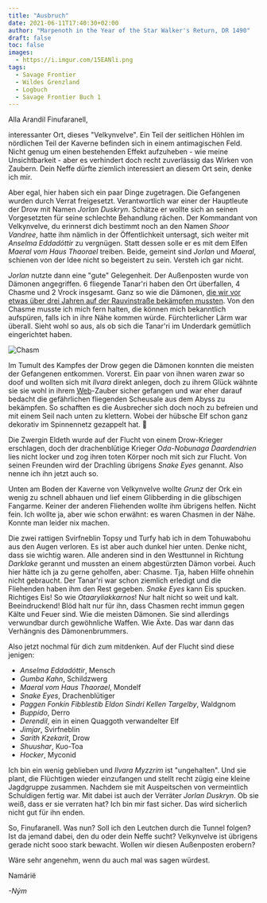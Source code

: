 ```yaml
---
title: "Ausbruch"
date: 2021-06-11T17:40:30+02:00
author: "Marpenoth in the Year of the Star Walker's Return, DR 1490"
draft: false
toc: false
images:
  - https://i.imgur.com/15EANli.png
tags: 
  - Savage Frontier
  - Wildes Grenzland
  - Logbuch
  - Savage Frontier Buch 1
---
```


Alla Arandil Finufaranell,

interessanter Ort, dieses "Velkynvelve". Ein Teil der seitlichen Höhlen im nördlichen Teil der Kaverne befinden sich in einem antimagischen Feld. Nicht genug um einen bestehenden Effekt aufzuheben - wie meine Unsichtbarkeit - aber es verhindert doch recht zuverlässig das Wirken von Zaubern. Dein Neffe dürfte ziemlich interessiert an diesem Ort sein, denke ich mir.

Aber egal, hier haben sich ein paar Dinge zugetragen. Die Gefangenen wurden durch Verrat freigesetzt. Verantwortlich war einer der Hauptleute der Drow mit Namen _Jorlan Duskryn_. Schätze er wollte sich an seinen Vorgesetzten für seine schlechte Behandlung rächen. Der Kommandant von Velkynvelve, du erinnerst dich bestimmt noch an den Namen _Shoor Vandree_, hatte ihm nämlich in der Öffentlichkeit untersagt, sich weiter mit _Anselma Eddadóttir_ zu vergnügen. Statt dessen solle er es mit dem Elfen _Maeral vom Haus Thaorael_ treiben. Beide, gemeint sind _Jorlan_ und _Maeral_, schienen von der Idee nicht so begeistert zu sein. Versteh ich gar nicht.

_Jorlan_ nutzte dann eine "gute" Gelegenheit. Der Außenposten wurde von Dämonen angegriffen. 6 fliegende Tanar'ri haben den Ort überfallen, 4 Chasme und 2 Vrock insgesamt. Ganz so wie die Dämonen, [die wir vor etwas über drei Jahren auf der Rauvinstraße bekämpfen mussten](https://pifco.org/posts/briefe-von-finufaranell-5/). Von den Chasme musste ich mich fern halten, die können mich bekanntlich aufspüren, falls ich in ihre Nähe kommen würde. Fürchterlicher Lärm war überall. Sieht wohl so aus, als ob sich die Tanar'ri im Underdark gemütlich eingerichtet haben.

![Chasm](https://i.imgur.com/QiY4PZd.png)

Im Tumult des Kampfes der Drow gegen die Dämonen konnten die meisten der Gefangenen entkommen. Vorerst. Ein paar von ihnen waren zwar so doof und wollten sich mit _Ilvara_ direkt anlegen, doch zu ihrem Glück wähnte sie sie wohl in ihrem [Web](https://www.dndbeyond.com/spells/web)-Zauber sicher gefangen und war eher darauf bedacht die gefährlichen fliegenden Scheusale aus dem Abyss zu bekämpfen. So schafften es die Ausbrecher sich doch noch zu befreien und mit einem Seil nach unten zu klettern. Wobei der hübsche Elf schon ganz dekorativ im Spinnennetz gezappelt hat. 💜

Die Zwergin Eldeth wurde auf der Flucht von einem Drow-Krieger erschlagen, doch der drachenblütige Krieger _Oda-Nobunaga Daardendrien_ lies nicht locker und zog ihren toten Körper noch mit sich zur Flucht. Von seinen Freunden wird der Drachling übrigens _Snake Eyes_ genannt. Also nenne ich ihn jetzt auch so.

Unten am Boden der Kaverne von Velkynvelve wollte _Grunz_ der Ork ein wenig zu schnell abhauen und lief einem Glibberding in die glibschigen Fangarme. Keiner der anderen Fliehenden wollte ihm übrigens helfen. Nicht fein. Ich wollte ja, aber wie schon erwähnt: es waren Chasmen in der Nähe. Konnte man leider nix machen.

Die zwei rattigen Svirfneblin Topsy und Turfy hab ich in dem Tohuwabohu aus den Augen verloren. Es ist aber auch dunkel hier unten. Denke nicht, dass sie wichtig waren. Alle anderen sind in den Westtunnel in Richtung _Darklake_ gerannt und mussten an einem abgestürzten Dämon vorbei. Auch hier hätte ich ja zu gerne geholfen, aber: Chasme. Tja, haben Hilfe ohnehin nicht gebraucht. Der Tanar'ri war schon ziemlich erledigt und die Fliehenden haben ihm den Rest gegeben. _Snake Eyes_ kann Eis spucken. Richtiges Eis! So wie _Otaaryliakkarnos_! Nur halt nicht so weit und kalt. Beeindruckend! Blöd halt nur für ihn, dass Chasmen recht immun gegen Kälte und Feuer sind. Wie die meisten Dämonen. Sie sind allerdings verwundbar durch gewöhnliche Waffen. Wie Äxte. Das war dann das Verhängnis des Dämonenbrummers.

Also jetzt nochmal für dich zum mitdenken. Auf der Flucht sind diese jenigen: 

* _Anselma Eddadóttir_, Mensch
* _Gumba Kahn_, Schildzwerg
* _Maeral vom Haus Thaorael_, Mondelf
* _Snake Eyes_, Drachenblütiger
* _Paggen Fonkin Fibblestib Eldon Sindri Kellen Targelby_, Waldgnom
* _Buppido_, Derro
* _Derendil_, ein in einen Quaggoth verwandelter Elf
* _Jimjar_, Svirfneblin
* _Sarith Kzekarit_, Drow
* _Shuushar_, Kuo-Toa
* _Hocker_, Myconid

Ich bin ein wenig geblieben und _Ilvara Myzzrim_ ist "ungehalten". Und sie plant, die Flüchtigen wieder einzufangen und stellt recht zügig eine kleine Jagdgruppe zusammen. Nachdem sie mit Auspeitschen von vermeintlich Schuldigen fertig war. Mit dabei ist auch der Verräter _Jorlan Duskryn_. Ob sie weiß, dass er sie verraten hat? Ich bin mir fast sicher. Das wird sicherlich nicht gut für ihn enden.

So, Finufaranell. Was nun? Soll ich den Leutchen durch die Tunnel folgen? Ist da jemand dabei, den du oder dein Neffe sucht? Velkynvelve ist übrigens gerade nicht sooo stark bewacht. Wollen wir diesen Außenposten erobern?

Wäre sehr angenehm, wenn du auch mal was sagen würdest.

Namárië

_-Ným_
